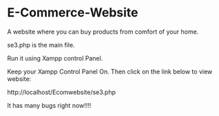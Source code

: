 # E-Commerce-Website
A website where you can buy products from comfort of your home. 

se3.php is the main file.

Run it using Xampp control Panel.

Keep your Xampp Control Panel On. Then click on the link below to view website:
 
http://localhost/Ecomwebsite/se3.php



It has many bugs right now!!!!
